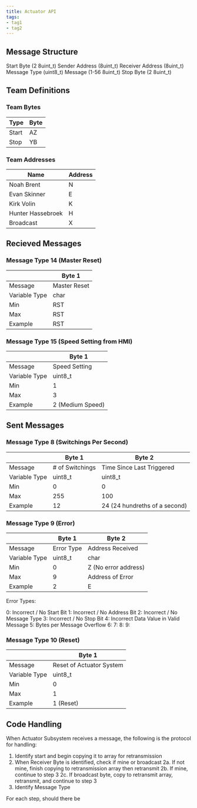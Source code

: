```yaml
---
title: Actuator API
tags:
- tag1
- tag2
---
```


## Message Structure

Start Byte (2 8uint_t)
Sender Address (8uint_t)
Receiver Address (8uint_t)
Message Type (uint8_t)
Message (1-56 8uint_t)
Stop Byte (2 8uint_t)

## Team Definitions

### Team Bytes

| Type |  Byte  |
| -----------| ----------- |
| Start | AZ  |
| Stop | YB |

### Team Addresses

| Name |  Address  |
| -----------| ----------- |
| Noah Brent | N  |
|Evan Skinner| E |
|Kirk Volin| K |
|Hunter Hassebroek| H |
| Broadcast | X |

## Recieved Messages

### Message Type 14 (Master Reset)

|  |  Byte 1     |
| -----------| ----------- |
|Message| Master Reset  |
|Variable Type| char  |
|Min| RST |
|Max| RST |
|Example| RST |

### Message Type 15 (Speed Setting from HMI)

|  |  Byte 1     |
| -----------| ----------- |
|Message| Speed Setting  |
|Variable Type| uint8_t  |
|Min|  1 |
|Max|  3 |
|Example| 2 (Medium Speed)|

## Sent Messages

### Message Type 8 (Switchings Per Second)

|  |  Byte 1     |  Byte 2   |
| -----------| ----------- | ----------- |
|Message| # of Switchings | Time Since Last Triggered |
|Variable Type| uint8_t  | uint8_t  |
|Min| 0 | 0 |
|Max| 255 | 100  |
|Example| 12 | 24 (24 hundreths of a second) |

### Message Type 9 (Error)

|  |  Byte 1     |  Byte 2   |
| -----------| ----------- | ----------- |
|Message| Error Type | Address Received |
|Variable Type| uint8_t  | char |
|Min| 0  | Z (No error address) |
|Max| 9 | Address of Error  |
|Example| 2  | E  |

Error Types:

0: Incorrect / No Start Bit
1: Incorrect / No Address Bit
2: Incorrect / No Message Type
3: Incorrect / No Stop Bit
4: Incorrect Data Value in Valid Message
5: Bytes per Message Overflow
6:
7:
8:
9:

### Message Type 10 (Reset)

|  |  Byte 1     |
| -----------| ----------- |
|Message| Reset of Actuator System  |
|Variable Type| uint8_t  |
|Min| 0  |
|Max| 1  |
|Example| 1 (Reset)|

## Code Handling

When Actuator Subsystem receives a message, the following is the protocol for handling:

1. Identify start and begin copying it to array for retransmission
2. When Receiver Byte is identified, check if mine or broadcast
    2a. If not mine, finish copying to retransmission array then retransmit
    2b. If mine, continue to step 3
    2c. If broadcast byte, copy to retransmit array, retransmit, and continue to step 3
3. Identify Message Type



For each step, should there be  